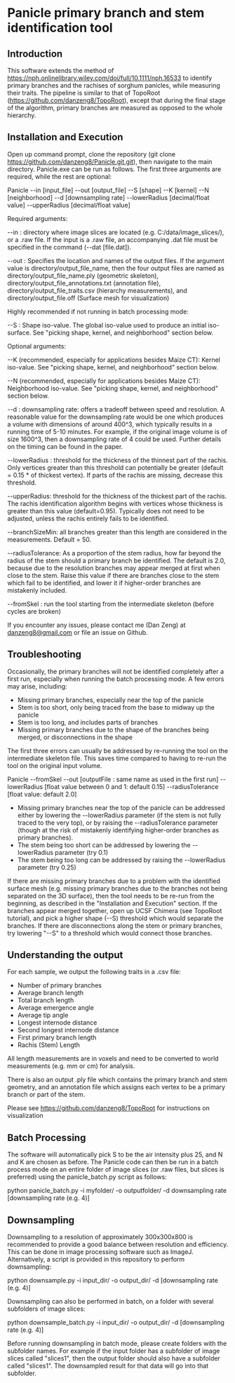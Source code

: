 # Panicle primary branch and stem identification tool
## Introduction

This software extends the method of https://nph.onlinelibrary.wiley.com/doi/full/10.1111/nph.16533 to identify primary branches and the rachises of sorghum panicles, while measuring their traits. The pipeline is similar to that of TopoRoot (https://github.com/danzeng8/TopoRoot), except that during the final stage of the algorithm, primary branches are measured as opposed to the whole hierarchy.

## Installation and Execution

Open up command prompt, clone the repository (git clone https://github.com/danzeng8/Panicle.git.git), then navigate to the main directory. Panicle.exe can be run as follows. The first three arguments are required, while the rest are optional:

Panicle --in [input_file] --out [output_file] --S [shape] --K [kernel] --N [neighborhood] --d [downsampling rate] --lowerRadius [decimal/float value] --upperRadius [decimal/float value] 

Required arguments: 

--in : directory where image slices are located (e.g. C:/data/image_slices/), or a .raw file. If the input is a .raw file, an accompanying .dat file must be specified in the command (--dat [file.dat]).

--out  : Specifies the location and names of the output files. If the argument value is directory/output_file_name, then the four output files are named as directory/output_file_name.ply (geometric skeleton), directory/output_file_annotations.txt (annotation file), directory/output_file_traits.csv (hierarchy measurements), and directory/output_file.off (Surface mesh for visualization)

Highly recommended if not running in batch processing mode:

--S : Shape iso-value. The global iso-value used to produce an initial iso-surface. See "picking shape, kernel, and neighborhood" section below. 

Optional arguments:

--K (recommended, especially for applications besides Maize CT): Kernel iso-value. See "picking shape, kernel, and neighborhood" section below. 

--N (recommended, especially for applications besides Maize CT): Neighborhood iso-value. See "picking shape, kernel, and neighborhood" section below. 

--d : downsampling rate: offers a tradeoff between speed and resolution. A reasonable value for the downsampling rate would be one which produces a volume with dimensions of around 400^3, which typically results in a running time of 5-10 minutes. For example, if the original image volume is of size 1600^3, then a downsampling rate of 4 could be used. Further details on the timing can be found in the paper. 

--lowerRadius : threshold for the thickness of the thinnest part of the rachis. Only vertices greater than this threshold can potentially be greater (default = 0.15 * of thickest vertex). If parts of the rachis are missing, decrease this threshold.

--upperRadius: threshold for the thickness of the thickest part of the rachis. The rachis identification algorithm begins with vertices whose thickness is greater than this value (default=0.95). Typically does not need to be adjusted, unless the rachis entirely fails to be identified.

--branchSizeMin: all branches greater than this length are considered in the measurements. Default = 50.

--radiusTolerance: As a proportion of the stem radius, how far beyond the radius of the stem should a primary branch be identified. The default is 2.0, because due to the resolution branches may appear merged at first when close to the stem. Raise this value if there are branches close to the stem which fail to be identified, and lower it if higher-order branches are mistakenly included.

--fromSkel : run the tool starting from the intermediate skeleton (before cycles are broken)

If you encounter any issues, please contact me (Dan Zeng) at danzeng8@gmail.com or file an issue on Github. 

## Troubleshooting

Occasionally, the primary branches will not be identified completely after a first run, especially when running the batch processing mode. A few errors may arise, including:
* Missing primary branches, especially near the top of the panicle
* Stem is too short, only being traced from the base to midway up the panicle
* Stem is too long, and includes parts of branches
* Missing primary branches due to the shape of the branches being merged, or disconnections in the shape

The first three errors can usually be addressed by re-running the tool on the intermediate skeleton file. This saves time compared to having to re-run the tool on the original input volume.

Panicle --fromSkel --out [outputFile : same name as used in the first run] --lowerRadius [float value between 0 and 1: default 0.15] --radiusTolerance [float value: default 2.0]

* Missing primary branches near the top of the panicle can be addressed either by lowering the --lowerRadius parameter (if the stem is not fully traced to the very top), or by raising the --radiusTolerance parameter (though at the risk of mistakenly identifying higher-order branches as primary branches).
* The stem being too short can be addressed by lowering the --lowerRadius parameter (try 0.1)
* The stem being too long can be addressed by raising the --lowerRadius parameter (try 0.25)

If there are missing primary branches due to a problem with the identified surface mesh (e.g. missing primary branches due to the branches not being separated on the 3D surface), then the tool needs to be re-run from the beginning, as described in the "Installation and Execution" section. If the branches appear merged together, open up UCSF Chimera (see TopoRoot tutorial), and pick a higher shape (--S) threshold which would separate the branches. If there are disconnections along the stem or primary branches, try lowering "--S" to a threshold which would connect those branches.

## Understanding the output

For each sample, we output the following traits in a .csv file:

* Number of primary branches
* Average branch length
* Total branch length
* Average emergence angle
* Average tip angle
* Longest internode distance
* Second longest internode distance
* First primary branch length
* Rachis (Stem) Length

All length measurements are in voxels and need to be converted to world measurements (e.g. mm or cm) for analysis.

There is also an output .ply file which contains the primary branch and stem geometry, and an annotation file which assigns each vertex to be a primary branch or part of the stem.

Please see https://github.com/danzeng8/TopoRoot for instructions on visualization

## Batch Processing

The software will automatically pick S to be the air intensity plus 25, and N and K are chosen as before. The Panicle code can then be run in a batch process mode on an entire folder of image slices (or .raw files, but slices is preferred) using the panicle_batch.py script as follows:

python panicle_batch.py -i myfolder/ -o outputfolder/ -d downsampling rate [downsampling rate (e.g. 4)]

## Downsampling

Downsampling to a resolution of approximately 300x300x800 is recommended to provide a good balance between resolution and efficiency. This can be done in image processing software such as ImageJ. Alternatively, a script is provided in this repository to perform downsampling:

python downsample.py -i input_dir/ -o output_dir/ -d [downsampling rate (e.g. 4)]

Downsampling can also be performed in batch, on a folder with several subfolders of image slices:

python downsample_batch.py -i input_dir/ -o output_dir/ -d [downsampling rate (e.g. 4)]

Before running downsampling in batch mode, please create folders with the subfolder names. For example if the input folder has a subfolder of image slices called "slices1", then the output folder should also have a subfolder called "slices1". The downsampled result for that data will go into that subfolder.
